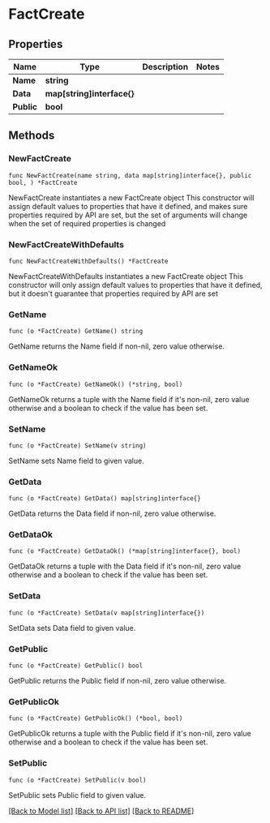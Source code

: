 # FactCreate

## Properties

Name | Type | Description | Notes
------------ | ------------- | ------------- | -------------
**Name** | **string** |  | 
**Data** | **map[string]interface{}** |  | 
**Public** | **bool** |  | 

## Methods

### NewFactCreate

`func NewFactCreate(name string, data map[string]interface{}, public bool, ) *FactCreate`

NewFactCreate instantiates a new FactCreate object
This constructor will assign default values to properties that have it defined,
and makes sure properties required by API are set, but the set of arguments
will change when the set of required properties is changed

### NewFactCreateWithDefaults

`func NewFactCreateWithDefaults() *FactCreate`

NewFactCreateWithDefaults instantiates a new FactCreate object
This constructor will only assign default values to properties that have it defined,
but it doesn't guarantee that properties required by API are set

### GetName

`func (o *FactCreate) GetName() string`

GetName returns the Name field if non-nil, zero value otherwise.

### GetNameOk

`func (o *FactCreate) GetNameOk() (*string, bool)`

GetNameOk returns a tuple with the Name field if it's non-nil, zero value otherwise
and a boolean to check if the value has been set.

### SetName

`func (o *FactCreate) SetName(v string)`

SetName sets Name field to given value.


### GetData

`func (o *FactCreate) GetData() map[string]interface{}`

GetData returns the Data field if non-nil, zero value otherwise.

### GetDataOk

`func (o *FactCreate) GetDataOk() (*map[string]interface{}, bool)`

GetDataOk returns a tuple with the Data field if it's non-nil, zero value otherwise
and a boolean to check if the value has been set.

### SetData

`func (o *FactCreate) SetData(v map[string]interface{})`

SetData sets Data field to given value.


### GetPublic

`func (o *FactCreate) GetPublic() bool`

GetPublic returns the Public field if non-nil, zero value otherwise.

### GetPublicOk

`func (o *FactCreate) GetPublicOk() (*bool, bool)`

GetPublicOk returns a tuple with the Public field if it's non-nil, zero value otherwise
and a boolean to check if the value has been set.

### SetPublic

`func (o *FactCreate) SetPublic(v bool)`

SetPublic sets Public field to given value.



[[Back to Model list]](../README.md#documentation-for-models) [[Back to API list]](../README.md#documentation-for-api-endpoints) [[Back to README]](../README.md)


